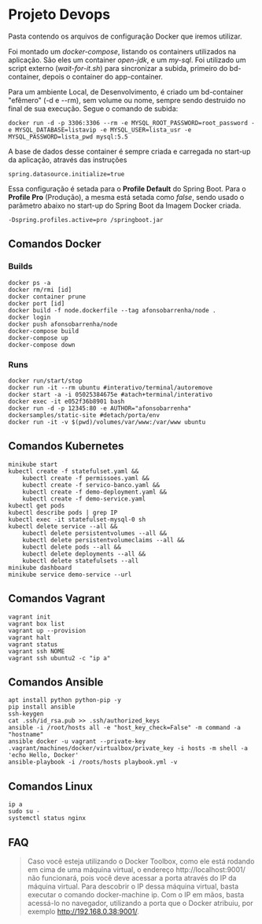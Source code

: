 # Projeto Devops
Pasta contendo os arquivos de configuração Docker que iremos utilizar.

Foi montado um *docker-compose*, listando os containers utilizados na aplicação. São eles um container *open-jdk*, e um *my-sql*. Foi utilizado um script externo (*wait-for-it.sh*) para sincronizar a subida, primeiro do bd-container, depois o container do app-container.

Para um ambiente Local, de Desenvolvimento, é criado um bd-container "efêmero" (-d e --rm), sem volume ou nome, sempre sendo destruido no final de sua execução. Segue o comando de subida:
```
docker run -d -p 3306:3306 --rm -e MYSQL_ROOT_PASSWORD=root_password -e MYSQL_DATABASE=listavip -e MYSQL_USER=lista_usr -e MYSQL_PASSWORD=lista_pwd mysql:5.5
```
A base de dados desse container é sempre criada e carregada no start-up da aplicação, através das instruções 
```
spring.datasource.initialize=true
```
Essa configuração é setada para o **Profile Default** do Spring Boot. Para o **Profile Pro** (Produção), a mesma está setada como *false*, sendo usado o parâmetro abaixo no start-up do Spring Boot da Imagem Docker criada.
```
-Dspring.profiles.active=pro /springboot.jar
```

## Comandos Docker
### Builds
```
docker ps -a
docker rm/rmi [id]
docker container prune
docker port [id]
docker build -f node.dockerfile --tag afonsobarrenha/node .
docker login
docker push afonsobarrenha/node
docker-compose build
docker-compose up
docker-compose down
```

### Runs
```
docker run/start/stop
docker run -it --rm ubuntu #interativo/terminal/autoremove
docker start -a -i 05025384675e #atach+terminal/interativo
docker exec -it e052f36b8901 bash
docker run -d -p 12345:80 -e AUTHOR="afonsobarrenha" dockersamples/static-site #detach/porta/env
docker run -it -v $(pwd)/volumes/var/www:/var/www ubuntu
```

## Comandos Kubernetes
```
minikube start
kubectl create -f statefulset.yaml && 
    kubectl create -f permissoes.yaml && 
    kubectl create -f servico-banco.yaml && 
    kubectl create -f demo-deployment.yaml && 
    kubectl create -f demo-service.yaml
kubectl get pods
kubectl describe pods | grep IP
kubectl exec -it statefulset-mysql-0 sh
kubectl delete service --all &&
    kubectl delete persistentvolumes --all &&
    kubectl delete persistentvolumeclaims --all &&
    kubectl delete pods --all &&
    kubectl delete deployments --all &&
    kubectl delete statefulsets --all
minikube dashboard
minikube service demo-service --url
```

## Comandos Vagrant
```
vagrant init
vagrant box list
vagrant up --provision
vagrant halt
vagrant status
vagrant ssh NOME
vagrant ssh ubuntu2 -c "ip a"
```

## Comandos Ansible
```
apt install python python-pip -y
pip install ansible
ssh-keygen
cat .ssh/id_rsa.pub >> .ssh/authorized_keys
ansible -i /root/hosts all -e "host_key_check=False" -m command -a "hostname"
ansible docker -u vagrant --private-key .vagrant/machines/docker/virtualbox/private_key -i hosts -m shell -a 'echo Hello, Docker'
ansible-playbook -i /roots/hosts playbook.yml -v
```

## Comandos Linux
```
ip a
sudo su -
systemctl status nginx
```

## FAQ
>Caso você esteja utilizando o Docker Toolbox, como ele está rodando em cima de uma máquina virtual, o endereço http://localhost:9001/ não funcionará, pois você deve acessar a porta através do IP da máquina virtual. Para descobrir o IP dessa máquina virtual, basta executar o comando docker-machine ip. Com o IP em mãos, basta acessá-lo no navegador, utilizando a porta que o Docker atribuiu, por exemplo http://192.168.0.38:9001/.
